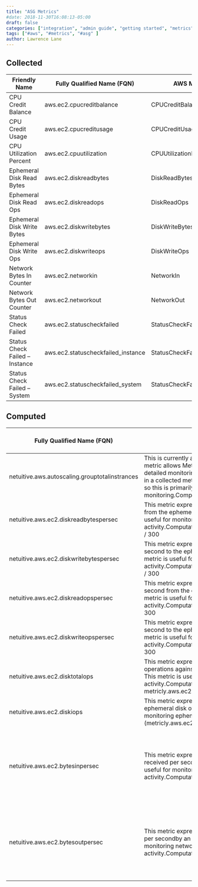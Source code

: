 ```yaml
---
title: "ASG Metrics"
#date: 2018-11-30T16:08:13-05:00
draft: false
categories: ["integration", "admin guide", "getting started", "metrics"]
tags: ["#aws", "#metrics", "#asg" ]
author: Lawrence Lane
---
```


## Collected
| Friendly Name                  | Fully Qualified Name (FQN)                    | AWS Metric                 | Statistic | Units           | Max  | BASE | CORR | UTIL |
|--------------------------------|-----------------------------------------------|----------------------------|-----------|-----------------|------|------|------|------|
| CPU Credit Balance             | aws.ec2.cpucreditbalance                      | CPUCreditBalance           | average   |                 | none | yes  | no   | no   |
| CPU Credit Usage               | aws.ec2.cpucreditusage                        | CPUCreditUsage             | sum       |                 | none | yes  | no   | no   |
| CPU Utilization Percent        | aws.ec2.cpuutilization                        | CPUUtilizationPercent      | average   | percent         | 100  | yes  | yes  | yes  |
| Ephemeral Disk Read Bytes      | aws.ec2.diskreadbytes                         | DiskReadBytes              | sum       | bytes           | none | no   | no   | no   |
| Ephemeral Disk Read Ops        | aws.ec2.diskreadops                           | DiskReadOps                | sum       |                 | none | no   | no   | no   |
| Ephemeral Disk Write Bytes     | aws.ec2.diskwritebytes                        | DiskWriteBytes             | sum       | bytes           | none | no   | no   | no   |
| Ephemeral Disk Write Ops       | aws.ec2.diskwriteops                          | DiskWriteOps               | sum       |                 | none | no   | no   | no   |
| Network Bytes In Counter       | aws.ec2.networkin                             | NetworkIn                  | sum       | bytes           | none | no   | no   | no   |
| Network Bytes Out Counter      | aws.ec2.networkout                            | NetworkOut                 | sum       | bytes           | none | no   | no   | no   |
| Status Check Failed            | aws.ec2.statuscheckfailed                     | StatusCheckFailed          | sum       |                 | 5    | no   | no   | no   |
| Status Check Failed – Instance | aws.ec2.statuscheckfailed_instance            | StatusCheckFailed_Instance | sum       |                 | 5    | no   | no   | no   |
| Status Check Failed – System   | aws.ec2.statuscheckfailed_system              | StatusCheckFailed_System   | sum       |                 | 5    | no   | no   | no   |

## Computed

| Fully Qualified Name (FQN)                     | Description                                                                                                                                                                                                                                                                                                                                                             | Units             | BASE | CORR | Related Global Policies                                                           |
|------------------------------------------------|-------------------------------------------------------------------------------------------------------------------------------------------------------------------------------------------------------------------------------------------------------------------------------------------------------------------------------------------------------------------------|-------------------|------|------|-----------------------------------------------------------------------------------|
| netuitive.aws.autoscaling.grouptotalinstrances | This is currently available as an attribute, but making it a metric allows Metricly to graph it over time. Customers with detailed monitoring enabled will already get this information in a collected metric (aws.autoscaling.grouptotalinstances), so this is primarily tobenefit customers without detailed monitoring.Computation:attribute[‘totalinstances’].value | Count             | yes  | no   |                                                                                   |
| netuitive.aws.ec2.diskreadbytespersec          | This metric expresses the number of bytes read per second from the ephemeral disk of an EC2 instance. This metric is useful for monitoring ephemeral disk read activity.Computation:metricly.aws.ec2.diskreadbytespersec / 300                                                                                                                                          | bytes/second      | yes  | yes  |                                                                                   |
| netuitive.aws.ec2.diskwritebytespersec         | This metric expresses the number of bytes written per second to the ephemeral disk of an EC2 instance. This metric is useful for monitoring ephemeral disk write activity.Computation:metricly.aws.ec2.diskwritebytespersec / 300                                                                                                                                       | bytes/second      | yes  | yes  |                                                                                   |
| netuitive.aws.ec2.diskreadopspersec            | This metric expresses the number of read operations per second from the ephemeral disk of an EC2 instance. This metric is useful for monitoring ephemeral disk read activity.Computation:metricly.aws.ec2.diskreadopspersec / 300                                                                                                                                       | operations/second | yes  | yes  | Elevated ASG Ephemeral Disk Activity                                              |
| netuitive.aws.ec2.diskwriteopspersec           | This metric expresses the number of write operations per second to the ephemeral disk of an EC2 instance. This metric is useful for monitoring ephemeral disk write activity.Computation:metricly.aws.ec2.diskwriteopspersec / 300                                                                                                                                      | operations/second | yes  | yes  | Elevated ASG Ephemeral Disk Activity                                              |
| netuitive.aws.ec2.disktotalops                 | This metric expresses the total number of read and write operations against the ephemeral disk of an EC2 instance. This metric is useful for monitoring ephemeral disk I/O activity.Computation:metricly.aws.ec2.diskreadops + metricly.aws.ec2.diskwriteops                                                                                                            | operations        | yes  | no   |                                                                                   |
| netuitive.aws.ec2.diskiops                     | This metric expresses the total IOPS performed against the ephemeral disk of an EC2 instance. This metric is useful for monitoring ephemeral disk I/O activity.Computation:(metricly.aws.ec2.disktotalops) / 300                                                                                                                                                        | operations/second | no   | no   |                                                                                   |
| netuitive.aws.ec2.bytesinpersec                | This metric expresses the number of network bytes received per second by an EC2 instance. This metric is useful for monitoring network receive activity.Computation:netutitive.aws.ec2.networkin / 300                                                                                                                                                                  | bytes/second      | yes  | yes  | Elevated ASG CPU Activity (Normal Network Activity) Elevated ASG Network Activity |
| netuitive.aws.ec2.bytesoutpersec               | This metric expresses the number of network bytes written per secondby an EC2 instance. This metric is useful for monitoring networktransmit activity.Computation:metricly.aws.ec2.networkout / 300                                                                                                                                                                     | bytes/second      | yes  | yes  | Elevated ASG CPU Activity (Normal Network Activity) Elevated ASG Network Activit  |
